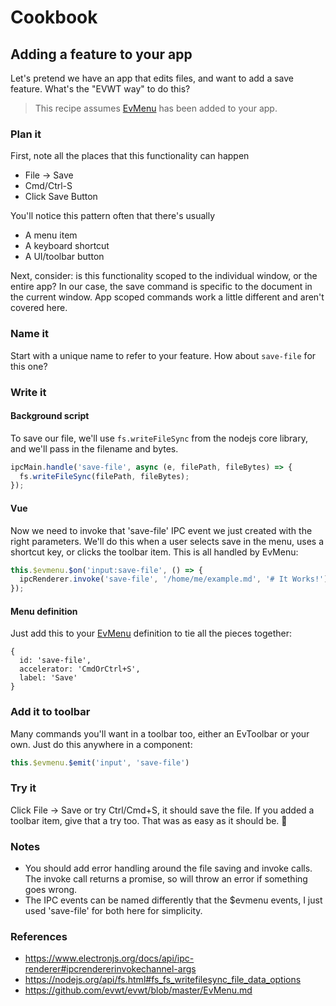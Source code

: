 # Cookbook

## Adding a feature to your app

Let's pretend we have an app that edits files, and want to add a save feature. What's the "EVWT way" to do this?

> This recipe assumes [EvMenu](https://github.com/evwt/evwt/blob/master/EvMenu.md) has been added to your app.

### Plan it

First, note all the places that this functionality can happen

- File -> Save
- Cmd/Ctrl-S
- Click Save Button

You'll notice this pattern often that there's usually

- A menu item
- A keyboard shortcut
- A UI/toolbar button

Next, consider: is this functionality scoped to the individual window, or the entire app? In our case, the save command is specific to the document in the current window. App scoped commands work a little different and aren't covered here.

### Name it

Start with a unique name to refer to your feature. How about `save-file` for this one?

### Write it

#### Background script

To save our file, we'll use `fs.writeFileSync` from the nodejs core library, and we'll pass in the filename and bytes.

```js
ipcMain.handle('save-file', async (e, filePath, fileBytes) => {
  fs.writeFileSync(filePath, fileBytes);
});
```

#### Vue

Now we need to invoke that 'save-file' IPC event we just created with the right parameters. We'll do this when a user selects save in the menu, uses a shortcut key, or clicks the toolbar item. This is all handled by EvMenu:

```js
this.$evmenu.$on('input:save-file', () => {
  ipcRenderer.invoke('save-file', '/home/me/example.md', '# It Works!');
});
```

#### Menu definition

Just add this to your [EvMenu](https://github.com/evwt/evwt/blob/master/EvMenu.md) definition to tie all the pieces together:

```
{
  id: 'save-file',
  accelerator: 'CmdOrCtrl+S',
  label: 'Save'
}
```

### Add it to toolbar

Many commands you'll want in a toolbar too, either an EvToolbar or your own. Just do this anywhere in a component:

```js
this.$evmenu.$emit('input', 'save-file')
```

### Try it

Click File -> Save or try Ctrl/Cmd+S, it should save the file. If you added a toolbar item, give that a try too. That was as easy as it should be. 🎉

### Notes

* You should add error handling around the file saving and invoke calls. The invoke call returns a promise, so will throw an error if something goes wrong.
* The IPC events can be named differently that the $evmenu events, I just used 'save-file' for both here for simplicity.

### References

- https://www.electronjs.org/docs/api/ipc-renderer#ipcrendererinvokechannel-args
- https://nodejs.org/api/fs.html#fs_fs_writefilesync_file_data_options
- https://github.com/evwt/evwt/blob/master/EvMenu.md

